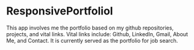 # ResponsivePortfolioI
This app involves me the portfolio based on my github repositories, projects, and vital links.
Vital links include: Github, LinkedIn, Gmail, About Me, and Contact.
It is currently served as the portfolio for job search.
